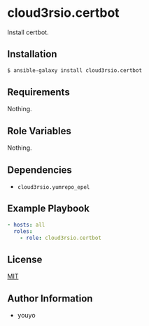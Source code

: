 cloud3rsio.certbot
=========

Install certbot.

Installation
------------

```bash
$ ansible-galaxy install cloud3rsio.certbot
```

Requirements
------------

Nothing.

Role Variables
--------------

Nothing.

Dependencies
------------

- `cloud3rsio.yumrepo_epel`

Example Playbook
----------------

```yaml
- hosts: all
  roles:
    - role: cloud3rsio.certbot
```

License
-------

[MIT](LICENSE)

Author Information
------------------

- youyo
